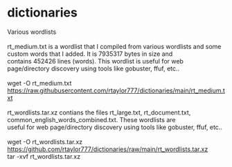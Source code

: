 # dictionaries
Various wordlists<br/><br/>
rt_medium.txt is a wordlist that I compiled from various wordlists and some custom words that I added. It is 7935317 bytes in size and<br/>
contains 452426 lines (words). This wordlist is useful for web page/directory discovery using tools like gobuster, ffuf, etc..<br/><br/>
wget -O rt_medium.txt https://raw.githubusercontent.com/rtaylor777/dictionaries/main/rt_medium.txt<br/><br/>
rt_wordlists.tar.xz contians the files rt_large.txt, rt_document.txt, common_english_words_combined.txt. These wordlists are <br/>
useful for web page/directory discovery using tools like gobuster, ffuf, etc..<br/><br/>
wget -O rt_wordlists.tar.xz https://github.com/rtaylor777/dictionaries/raw/main/rt_wordlists.tar.xz <br/>
tar -xvf rt_wordlists.tar.xz<br/><br/>




